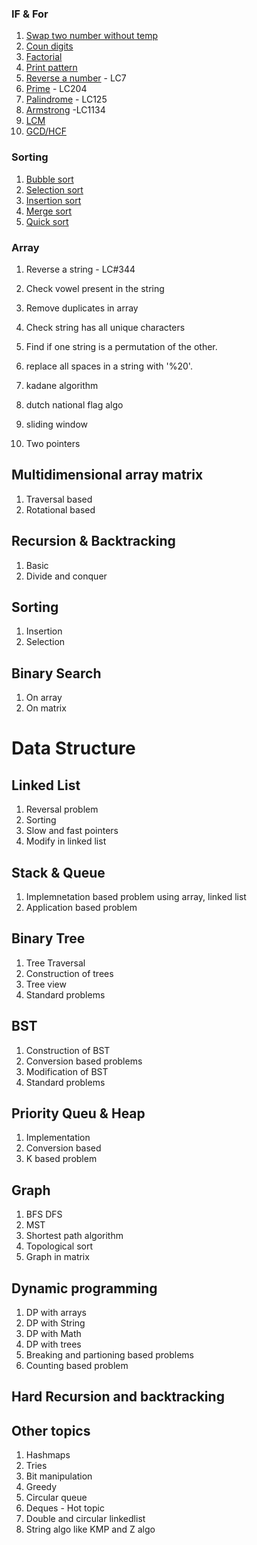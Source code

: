 ### IF & For
1. [Swap two number without temp](https://srimuthurajesh.github.io/Tech-Notes/Computer%20science/DSA-problems-solutions/if-for#swap-without-temp)
2. [Coun digits](https://srimuthurajesh.github.io/Tech-Notes/Computer%20science/DSA-problems-solutions/if-for#count-digits)
3. [Factorial](https://srimuthurajesh.github.io/Tech-Notes/Computer%20science/DSA-problems-solutions/if-for#factorial)
4. [Print pattern](https://srimuthurajesh.github.io/Tech-Notes/Computer%20science/DSA-problems-solutions/if-for#print-astreik-pattern)
5. [Reverse a number](https://srimuthurajesh.github.io/Tech-Notes/Computer%20science/DSA-problems-solutions/if-for#reverse-a-number) - LC7
6. [Prime](https://srimuthurajesh.github.io/Tech-Notes/Computer%20science/DSA-problems-solutions/if-for#prime) - LC204
7. [Palindrome](https://srimuthurajesh.github.io/Tech-Notes/Computer%20science/DSA-problems-solutions/if-for#palindrome) - LC125
8. [Armstrong](https://srimuthurajesh.github.io/Tech-Notes/Computer%20science/DSA-problems-solutions/if-for#armsstrong) -LC1134
9. [LCM](https://srimuthurajesh.github.io/Tech-Notes/Computer%20science/DSA-problems-solutions/if-for#lcm)
10. [GCD/HCF](https://srimuthurajesh.github.io/Tech-Notes/Computer%20science/DSA-problems-solutions/if-for#gcdhcf)

### Sorting
1. [Bubble sort](https://srimuthurajesh.github.io/Tech-Notes/Computer%20science/DSA-problems-solutions/sortings#bubble-sort)
2. [Selection sort](https://srimuthurajesh.github.io/Tech-Notes/Computer%20science/DSA-problems-solutions/sortings#selection-sort)
3. [Insertion sort](https://srimuthurajesh.github.io/Tech-Notes/Computer%20science/DSA-problems-solutions/sortings#insertion-sort)
4. [Merge sort](https://srimuthurajesh.github.io/Tech-Notes/Computer%20science/DSA-problems-solutions/sortings#merge-sort)
5. [Quick sort](https://srimuthurajesh.github.io/Tech-Notes/Computer%20science/DSA-problems-solutions/sortings#quick-sort)

### Array
1. Reverse a string - LC#344
2. Check vowel present in the string 
3. Remove duplicates in array
4. Check string has all unique characters
5. Find if one string is a permutation of the other.
6. replace all spaces in a string with '%20'. 

1. kadane algorithm
2. dutch national flag algo
3. sliding window
4. Two pointers

## Multidimensional array matrix
1. Traversal based
2. Rotational based

## Recursion & Backtracking
1. Basic
2. Divide and conquer

## Sorting
1. Insertion
2. Selection

   
## Binary Search
1. On array
2. On matrix

# Data Structure
## Linked List
1. Reversal problem
2. Sorting
3. Slow and fast pointers
4. Modify in linked list

## Stack & Queue
1. Implemnetation based problem using array, linked list
2. Application based problem

## Binary Tree
1. Tree Traversal
2. Construction of trees
3. Tree view
4. Standard problems

## BST
1. Construction of BST
2. Conversion based problems
3. Modification of BST
4. Standard problems
   
## Priority Queu & Heap
1. Implementation
2. Conversion based
3. K based problem

## Graph
1. BFS DFS
2. MST
3. Shortest path algorithm
4. Topological sort
5. Graph in matrix

## Dynamic programming
1. DP with arrays
2. DP with String
3. DP with Math
4. DP with trees
5. Breaking and partioning based problems
6. Counting based problem

## Hard Recursion and backtracking

## Other topics
1. Hashmaps
2. Tries
3. Bit manipulation
4. Greedy
5. Circular queue
6. Deques - Hot topic
7. Double and circular linkedlist
8. String algo like KMP and Z algo




